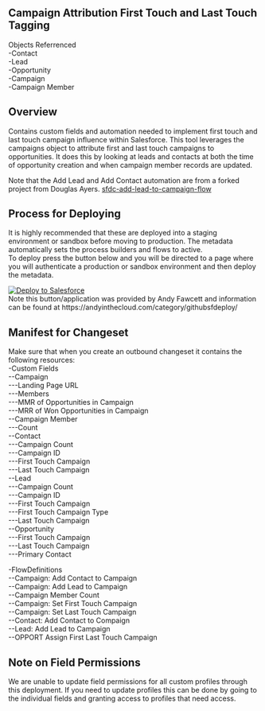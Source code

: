 ## Campaign Attribution First Touch and Last Touch Tagging

Objects Referrenced<br>
-Contact<br>
-Lead<br>
-Opportunity<br>
-Campaign<br>
-Campaign Member<br>

## Overview

Contains custom fields and automation needed to implement first touch and last touch campaign influence within Salesforce. This tool leverages the campaigns object to attribute first and last touch campaigns to opportunities. It does this by looking at leads and contacts at both the time of opportunity creation and when campaign member records are updated.

Note that the Add Lead and Add Contact automation are from a forked project from Douglas Ayers. <a href="https://github.com/mainsail-partners/sfdc-add-lead-to-campaign-flow">sfdc-add-lead-to-campaign-flow</a>

## Process for Deploying

It is highly recommended that these are deployed into a staging environment or sandbox before moving to production. The metadata automatically sets the process builders and flows to active.
<br>
To deploy press the button below and you will be directed to a page where you will authenticate a production or sandbox environment and then deploy the metadata.<br>

<a href="https://githubsfdeploy.herokuapp.com">
  <img alt="Deploy to Salesforce"
       src="https://raw.githubusercontent.com/afawcett/githubsfdeploy/master/deploy.png">
</a>
<br>
Note this button/application was provided by Andy Fawcett and information can be found at https://andyinthecloud.com/category/githubsfdeploy/<br>

## Manifest for Changeset

Make sure that when you create an outbound changeset it contains the following resources:
<br>
-Custom Fields<br>
--Campaign<br>
---Landing Page URL<br>
---Members<br>
---MMR of Opportunities in Campaign<br>
---MRR of Won Opportunities in Campaign<br>
--Campaign Member<br>
---Count<br>
--Contact<br>
---Campaign Count<br>
---Campaign ID<br>
---First Touch Campaign<br>
---Last Touch Campaign<br>
--Lead<br>
---Campaign Count<br>
---Campaign ID<br>
---First Touch Campaign<br>
---First Touch Campaign Type<br>
---Last Touch Campaign<br>
--Opportunity<br>
---First Touch Campaign<br>
---Last Touch Campaign<br>
---Primary Contact<br>

-FlowDefinitions<br>
--Campaign: Add Contact to Campaign<br>
--Campaign: Add Lead to Campaign<br>
--Campaign Member Count<br>
--Campaign: Set First Touch Campaign<br>
--Campaign: Set Last Touch Campaign<br>
--Contact: Add Contact to Compaign<br>
--Lead: Add Lead to Campaign<br>
--OPPORT Assign First Last Touch Campaign<br>

## Note on Field Permissions

We are unable to update field permissions for all custom profiles through this deployment. If you need to update profiles this can be done by going to the individual fields and granting access to profiles that need access.
